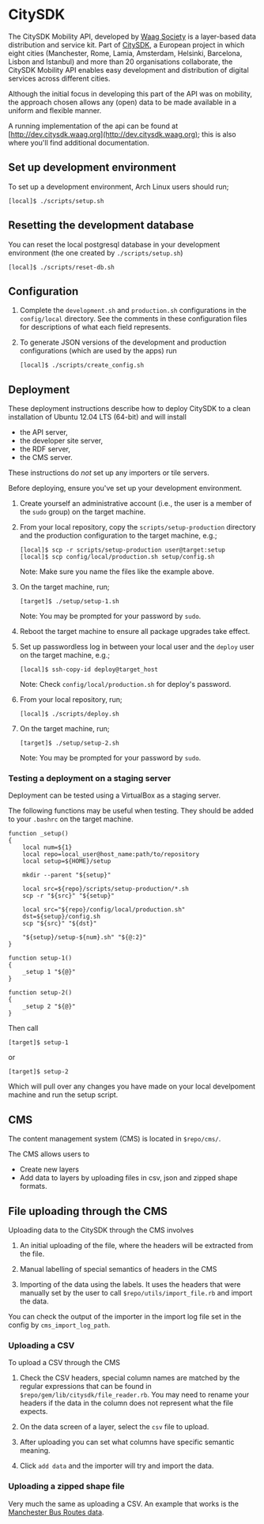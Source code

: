CitySDK
=======

The CitySDK Mobility API, developed by [Waag Society](http://waag.org/) is a
layer-based data distribution and service kit. Part of
[CitySDK](http://citysdk.eu), a European project in which eight cities
(Manchester, Rome, Lamia, Amsterdam, Helsinki, Barcelona, Lisbon and Istanbul)
and more than 20 organisations collaborate, the CitySDK Mobility API enables
easy development and distribution of digital services across different cities.

Although the initial focus in developing this part of the API was on mobility,
the approach chosen allows any (open) data to be made available in a uniform
and flexible manner.

A running implementation of the api can be found at
[http://dev.citysdk.waag.org](http://dev.citysdk.waag.org); this is also where
you'll find additional documentation.


Set up development environment
------------------------------

To set up a development environment, Arch Linux users should run;

    [local]$ ./scripts/setup.sh


Resetting the development database
----------------------------------

You can reset the local postgresql database in your development environment (the
one created by `./scripts/setup.sh`)

    [local]$ ./scripts/reset-db.sh


Configuration
-------------

1.  Complete the `development.sh` and `production.sh` configurations in the
    `config/local` directory. See the comments in these configuration files for
    descriptions of what each field represents.

2.  To generate JSON versions of the development and production configurations
    (which are used by the apps) run

        [local]$ ./scripts/create_config.sh


Deployment
----------

These deployment instructions describe how to deploy CitySDK to a clean
installation of Ubuntu 12.04 LTS (64-bit) and will install

- the API server,
- the developer site server,
- the RDF server,
- the CMS server.

These instructions do _not_ set up any importers or tile servers.

Before deploying, ensure you've set up your development environment.

1.  Create yourself an administrative account (i.e., the user is a member of
    the `sudo` group) on the target machine.

2.  From your local repository, copy the `scripts/setup-production` directory
    and the production configuration to the target machine, e.g.;

        [local]$ scp -r scripts/setup-production user@target:setup
        [local]$ scp config/local/production.sh setup/config.sh

    Note: Make sure you name the files like the example above.

3.  On the target machine, run;

        [target]$ ./setup/setup-1.sh

    Note: You may be prompted for your password by `sudo`.

4.  Reboot the target machine to ensure all package upgrades take effect.

5.  Set up passwordless log in between your local user and the `deploy` user on
    the target machine, e.g.;

        [local]$ ssh-copy-id deploy@target_host

    Note: Check `config/local/production.sh` for deploy's password.

6.  From your local repository, run;

        [local]$ ./scripts/deploy.sh

7.  On the target machine, run;

        [target]$ ./setup/setup-2.sh

    Note: You may be prompted for your password by `sudo`.


### Testing a deployment on a staging server

Deployment can be tested using a VirtualBox as a staging server.

The following functions may be useful when testing. They should be added to
your `.bashrc` on the target machine.

    function _setup()
    {
        local num=${1}
        local repo=local_user@host_name:path/to/repository
        local setup=${HOME}/setup

        mkdir --parent "${setup}"

        local src=${repo}/scripts/setup-production/*.sh
        scp -r "${src}" "${setup}"

        local src="${repo}/config/local/production.sh"
        dst=${setup}/config.sh
        scp "${src}" "${dst}"

        "${setup}/setup-${num}.sh" "${@:2}"
    }

    function setup-1()
    {
        _setup 1 "${@}"
    }

    function setup-2()
    {
        _setup 2 "${@}"
    }

Then call

    [target]$ setup-1

or

    [target]$ setup-2

Which will pull over any changes you have made on your local develpoment
machine and run the setup script.


CMS
---

The content management system (CMS) is located in `$repo/cms/`.

The CMS allows users to

- Create new layers
- Add data to layers by uploading files in csv, json and zipped shape formats.

## File uploading through the CMS

Uploading data to the CitySDK through the CMS involves

1.  An initial uploading of the file, where the headers will be extracted from
    the file.

2.  Manual labelling of special semantics of headers in the CMS

3.  Importing of the data using the labels. It uses the headers that were
    manually set by the user to call `$repo/utils/import_file.rb` and import
    the data.

You can check the output of the importer in the import log file set in the
config by `cms_import_log_path`.

### Uploading a CSV

To upload a CSV through the CMS

1.  Check the CSV headers, special column names are matched by the regular
    expressions that can be found in `$repo/gem/lib/citysdk/file_reader.rb`. You
    may need to rename your headers if the data in the column does not represent
    what the file expects.

2.  On the data screen of a layer, select the `csv` file to upload.

3.  After uploading you can set what columns have specific semantic meaning.

4.  Click `add data` and the importer will try and import the data.


### Uploading a zipped shape file

Very much the same as uploading a CSV. An example that works is the
[Manchester Bus Routes data](http://www.infotrafford.org.uk/custom/resources/BusRoutes_SHP-format.zip).


